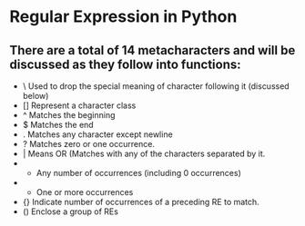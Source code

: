 # Regular Expression in Python

## There are a total of 14 metacharacters and will be discussed as they follow into functions:

* \   Used to drop the special meaning of character
    following it (discussed below)
* []  Represent a character class
* ^   Matches the beginning
* $   Matches the end
* .   Matches any character except newline
* ?   Matches zero or one occurrence.
* |   Means OR (Matches with any of the characters separated by it.
* *   Any number of occurrences (including 0 occurrences)
* +   One or more occurrences
* {}  Indicate number of occurrences of a preceding RE to match.
* ()  Enclose a group of REs
